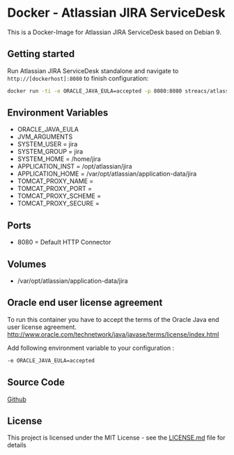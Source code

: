 # Docker - Atlassian JIRA ServiceDesk

This is a Docker-Image for Atlassian JIRA ServiceDesk based on Debian 9.

## Getting started
Run Atlassian JIRA ServiceDesk standalone and navigate to `http://[dockerhost]:8080` to finish configuration:

```bash
docker run -ti -e ORACLE_JAVA_EULA=accepted -p 8080:8080 streacs/atlassian-jira-servicedesk:x.x.x
```

## Environment Variables
* ORACLE_JAVA_EULA
* JVM_ARGUMENTS
* SYSTEM_USER = jira
* SYSTEM_GROUP = jira
* SYSTEM_HOME = /home/jira
* APPLICATION_INST = /opt/atlassian/jira
* APPLICATION_HOME = /var/opt/atlassian/application-data/jira
* TOMCAT_PROXY_NAME =
* TOMCAT_PROXY_PORT =
* TOMCAT_PROXY_SCHEME =
* TOMCAT_PROXY_SECURE =

## Ports
* 8080 = Default HTTP Connector

## Volumes
* /var/opt/atlassian/application-data/jira

## Oracle end user license agreement
To run this container you have to accept the terms of the Oracle Java end user license agreement.
http://www.oracle.com/technetwork/java/javase/terms/license/index.html

Add following environment variable to your configuration : 
```bash
-e ORACLE_JAVA_EULA=accepted
```

## Source Code
[Github](https://github.com/streacs/docker_atlassian_jira_servicedesk)

## License
This project is licensed under the MIT License - see the [LICENSE.md](LICENSE.md) file for details